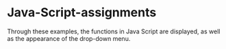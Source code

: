 # Java-Script-assignments
Through these examples, the functions in Java Script are displayed, as well as the appearance of the drop-down menu.
